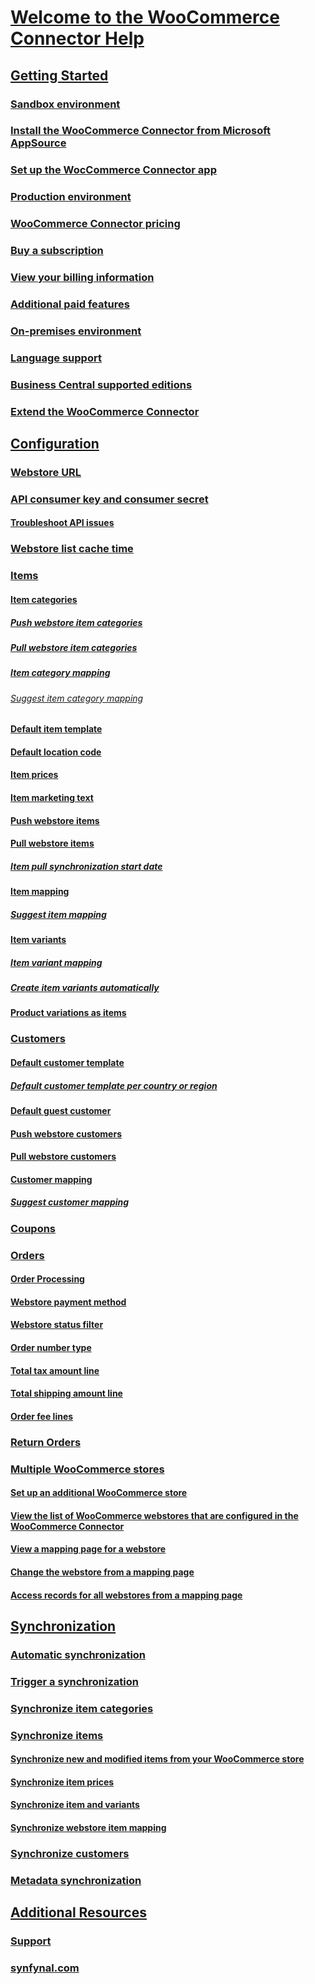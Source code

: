 <!-- markdownlint-disable MD006 MD007 MD009 MD022 MD024 MD025 MD033 MD042 -->
<!--// cspell:ignore markdownlint webstore synfynal webstores -->

# [Welcome to the WooCommerce Connector Help](index.md)

## [Getting Started](getting-started.md)
### [Sandbox environment](sandbox-environment.md)
### [Install the WooCommerce Connector from Microsoft AppSource](install-woocommerce-connector-from-microsoft-appsource.md)
### [Set up the WocCommerce Connector app](set-up-woocommerce-connector.md)
### [Production environment](production-environment.md)
### [WooCommerce Connector pricing](woocommerce-connector-pricing.md)
### [Buy a subscription](buy-subscription.md)
### [View your billing information](view-billing-information.md)
### [Additional paid features](additional-paid-features.md)
### [On-premises environment](on-premises-environment.md)
### [Language support](language-support.md)
### [Business Central supported editions](business-central-supported-editions.md)
### [Extend the WooCommerce Connector](extend-woocommerce-connector.md)

## [Configuration](#)
### [Webstore URL](webstore-url.md)
### [API consumer key and consumer secret](api-consumer-key-consumer-secret.md)
#### [Troubleshoot API issues](troubleshoot-api-issues.md)
### [Webstore list cache time](webstore-list-cache-time.md)
### [Items](items.md)
#### [Item categories](item-categories.md)
##### [Push webstore item categories](push-webstore-item-categories.md)
##### [Pull webstore item categories](pull-webstore-item-categories.md)
##### [Item category mapping](item-category-mapping.md)
###### [Suggest item category mapping](suggest-item-category-mapping.md)
#### [Default item template](default-item-template.md)
#### [Default location code](default-location-code.md)
#### [Item prices](item-prices.md)
#### [Item marketing text](item-marketing-text.md)
#### [Push webstore items](push-webstore-items.md)
#### [Pull webstore items](pull-webstore-items.md)
##### [Item pull synchronization start date](item-pull-synchronization-start-date.md)
#### [Item mapping](item-mapping.md)
##### [Suggest item mapping](suggest-item-mapping.md)
#### [Item variants](item-variants.md)
##### [Item variant mapping](item-variant-mapping.md)
##### [Create item variants automatically](create-item-variants-automatically.md)
#### [Product variations as items](product-variations-as-items.md)
### [Customers](customers.md)
#### [Default customer template](default-customer-template.md)
##### [Default customer template per country or region](default-customer-template-per-country-region.md)
#### [Default guest customer](default-guest-customer.md)
#### [Push webstore customers](push-webstore-customers.md)
#### [Pull webstore customers](pull-webstore-customers.md)
#### [Customer mapping](customer-mapping.md)
##### [Suggest customer mapping](suggest-customer-mapping.md)
### [Coupons](coupons.md)
### [Orders](orders.md)
#### [Order Processing](order-processing.md)
#### [Webstore payment method](webstore-payment-method.md)
#### [Webstore status filter](webstore-status-filter.md)
#### [Order number type](order-number-type.md)
#### [Total tax amount line](total-tax-amount-line.md)
#### [Total shipping amount line](total-shipping-amount-line.md)
#### [Order fee lines](order-fee-lines.md)
### [Return Orders](return-orders.md)
### [Multiple WooCommerce stores](multiple-woocommerce-stores.md)
#### [Set up an additional WooCommerce store](set-up-additional-woocommerce-store.md)
#### [View the list of WooCommerce webstores that are configured in the WooCommerce Connector](view-woocommerce-webstores.md)
#### [View a mapping page for a webstore](view-mapping-page-for-webstore.md)
#### [Change the webstore from a mapping page](change-webstore-from-mapping-page.md)
#### [Access records for all webstores from a mapping page](access-records-from-all-webstores-from-mapping-page.md)

## [Synchronization](#)
### [Automatic synchronization](automatic-synchronization.md)
### [Trigger a synchronization](trigger-synchroinization.md)
### [Synchronize item categories](synchronize-item-categories.md)
### [Synchronize items](synchronize-items.md)
#### [Synchronize new and modified items from your WooCommerce store](synchronize-new-modified-items-from-your-woocommerce-store.md)
#### [Synchronize item prices](synchronize-item-prices.md)
#### [Synchronize item and variants](synchronize-item-variants.md)
#### [Synchronize webstore item mapping](synchronize-webstore-item-mapping.md)
### [Synchronize customers](synchronize-customers.md)
### [Metadata synchronization](metadata-synchronization.md)

## [Additional Resources](#)
### [Support](https://www.synfynal.com/contact)
### [synfynal.com](https://www.synfynal.com/)
